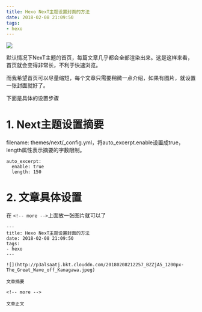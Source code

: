 ```yaml
---
title: Hexo NexT主题设置封面的方法
date: 2018-02-08 21:09:50
tags:
- hexo
---
```


![](http://p3alsaatj.bkt.clouddn.com/20180208212257_BZZjA5_1200px-The_Great_Wave_off_Kanagawa.jpeg)

默认情况下NexT主题的首页，每篇文章几乎都会全部渲染出来。这是这样来看，首页就会变得非常长，不利于快速浏览。

而我希望首页可以尽量缩短，每个文章只需要稍微一点介绍，如果有图片，就设置一张封面就好了。

下面是具体的设置步骤

<!-- more -->

# 1. Next主题设置摘要

filename: themes/next/_config.yml，将auto_excerpt.enable设置成true，length属性表示摘要的字数限制。
```
auto_excerpt:
  enable: true
  length: 150
```


# 2. 文章具体设置

在 `<!-- more -->`上面放一张图片就可以了

```
---
title: Hexo NexT主题设置封面的方法
date: 2018-02-08 21:09:50
tags:
- hexo
---

![](http://p3alsaatj.bkt.clouddn.com/20180208212257_BZZjA5_1200px-The_Great_Wave_off_Kanagawa.jpeg)

文章摘要

<!-- more -->

文章正文
```
